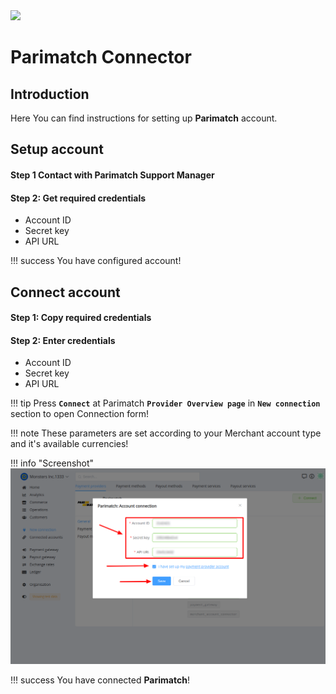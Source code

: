 <img src="https://static.openfintech.io/payment_providers/parimatch/logo.svg?w=400" width="400px">

# Parimatch Connector

## Introduction

Here You can find  instructions for setting up **Parimatch**  account.

## Setup account

#### Step 1 Contact with Parimatch Support Manager


#### Step 2: Get required credentials

-  Account ID
-  Secret key
-  API URL

!!! success
    You have configured account!


## Connect account

#### Step 1: Copy required credentials


#### Step 2: Enter credentials


-  Account ID
-  Secret key
-  API URL

!!! tip
    Press **`Connect`** at Parimatch **`Provider Overview page`** in **`New connection`** section to open Connection form!


!!! note
    These parameters are set according to your Merchant account type and it's available currencies!



!!! info "Screenshot"
    [![Connect](images/parimatch_connect.png)](images/parimatch_connect.png)


!!! success
    You have connected **Parimatch**!